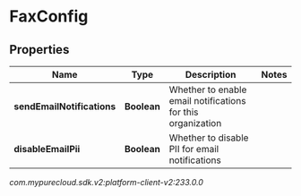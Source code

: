 # FaxConfig


## Properties

| Name | Type | Description | Notes |
| ------------ | ------------- | ------------- | ------------- |
| **sendEmailNotifications** | **Boolean** | Whether to enable email notifications for this organization |  |
| **disableEmailPii** | **Boolean** | Whether to disable PII for email notifications |  |




_com.mypurecloud.sdk.v2:platform-client-v2:233.0.0_
